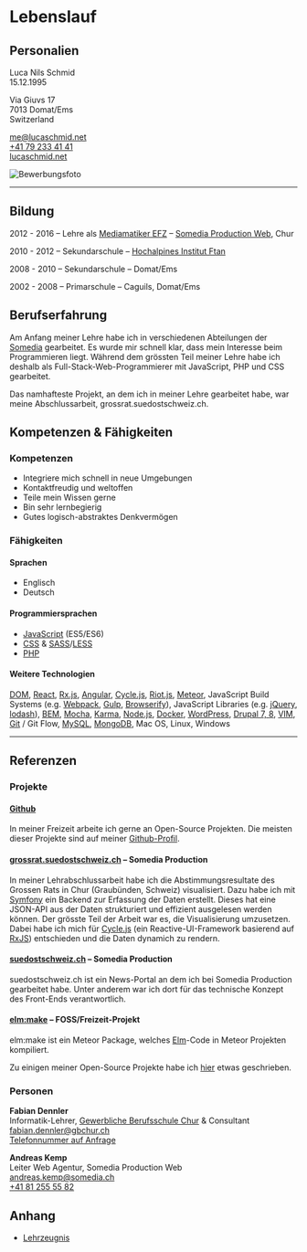 # Lebenslauf

## Personalien

Luca Nils Schmid<br />
15.12.1995

Via Giuvs 17<br />
7013 Domat/Ems<br />
Switzerland

[me@lucaschmid.net](mailto:me@lucaschmid.net)<br />
[+41 79 233 41 41](tel:+41792334141)<br />
[lucaschmid.net](https://lucaschmid.net)

![Bewerbungsfoto](https://lucaschmid.net/img/resume/small_bright.jpg)

---

## Bildung

2012 - 2016 – Lehre als [Mediamatiker EFZ](http://www.ict-berufsbildung.ch/ict-lehre/mediamatiker-in-efz/ausbildung/) – [Somedia Production Web](http://www.somedia-production.ch/home/), Chur

2010 - 2012 – Sekundarschule – [Hochalpines Institut Ftan](hif.ch)

2008 - 2010 – Sekundarschule – Domat/Ems

2002 - 2008 – Primarschule – Caguils, Domat/Ems



## Berufserfahrung

Am Anfang meiner Lehre habe ich in verschiedenen Abteilungen der [Somedia](http://www.somedia.ch/home/) gearbeitet. Es wurde mir schnell klar, dass mein Interesse beim Programmieren liegt. Während dem grössten Teil meiner Lehre habe ich deshalb als Full-Stack-Web-Programmierer mit JavaScript, PHP und CSS gearbeitet.

Das namhafteste Projekt, an dem ich in meiner Lehre gearbeitet habe, war meine Abschlussarbeit, grossrat.suedostschweiz.ch.

## Kompetenzen & Fähigkeiten

### Kompetenzen

* Integriere mich schnell in neue Umgebungen
* Kontaktfreudig und weltoffen
* Teile mein Wissen gerne
* Bin sehr lernbegierig
* Gutes logisch-abstraktes Denkvermögen

### Fähigkeiten

####  Sprachen

* Englisch
* Deutsch

#### Programmiersprachen

* [JavaScript](http://www.ecma-international.org/ecma-262/6.0/) (ES5/ES6)
* [CSS](https://www.w3.org/Style/CSS/) & [SASS](http://sass-lang.com/)/[LESS](http://lesscss.org/)
* [PHP](http://php.net/)

#### Weitere Technologien

[DOM](https://www.w3.org/DOM/), [React](https://facebook.github.io/react/), [Rx.js](https://github.com/Reactive-Extensions/RxJS/), [Angular](https://angular.io/), [Cycle.js](http://cycle.js.org/), [Riot.js](http://riotjs.com), [Meteor](http://meteor.com), JavaScript Build Systems (e.g. [Webpack](https://webpack.github.io/), [Gulp](http://gulpjs.com/), [Browserify](http://browserify.org/)), JavaScript Libraries (e.g. [jQuery](http://jquery.com/), [lodash](https://lodash.com/)), [BEM](https://bem.info/), [Mocha](https://mochajs.org/), [Karma](https://karma-runner.github.io), [Node.js](http://nodejs.org/), [Docker](http://docker.com/), [WordPress](http://wordpress.org/), [Drupal 7, 8](http://drupal.org/), [VIM](http://www.vim.org/), [Git](https://www.git-scm.com/) / Git Flow, [MySQL](https://www.mysql.com/), [MongoDB](http://www.mongodb.org/), Mac OS, Linux, Windows

----

## Referenzen

### Projekte

#### [Github](https://github.com/Kriegslustig)
In meiner Freizeit arbeite ich gerne an Open-Source Projekten. Die meisten dieser Projekte sind auf meiner [Github-Profil](https://github.com/Kriegslustig).

#### [grossrat.suedostschweiz.ch](http://www.suedostschweiz.ch/politik/2016-04-19/mehr-transparenz-starker-franken-und-wirte-ohne-pruefung#twitter-widget-2) – Somedia Production
In meiner Lehrabschlussarbeit habe ich die Abstimmungsresultate des Grossen Rats in Chur (Graubünden, Schweiz) visualisiert. Dazu habe ich mit [Symfony](https://symfony.com/) ein Backend zur Erfassung der Daten erstellt. Dieses hat eine JSON-API aus der Daten strukturiert und effizient ausgelesen werden können. Der grösste Teil der Arbeit war es, die Visualisierung umzusetzen. Dabei habe ich mich für [Cycle.js](http://cycle.js.org/) (ein Reactive-UI-Framework basierend auf [RxJS](https://github.com/Reactive-Extensions/RxJS)) entschieden und die Daten dynamich zu rendern.

#### [suedostschweiz.ch](http://www.suedostschweiz.ch/) – Somedia Production
suedostschweiz.ch ist ein News-Portal an dem ich bei Somedia Production gearbeitet habe. Unter anderem war ich dort für das technische Konzept des Front-Ends verantwortlich.

#### [elm:make](https://github.com/Kriegslustig/meteor-elm-make) – FOSS/Freizeit-Projekt
elm:make ist ein Meteor Package, welches [Elm](http://elm-lang.org/)-Code in Meteor Projekten kompiliert.

Zu einigen meiner Open-Source Projekte habe ich [hier](https://lucaschmid.net/projects) etwas geschrieben.

### Personen

**Fabian Dennler**<br />
Informatik-Lehrer, [Gewerbliche Berufsschule Chur](http://gbchur.ch/) & Consultant<br />
[fabian.dennler@gbchur.ch](mailto:fabian.dennler@gbchur.ch)<br />
[Telefonnummer auf Anfrage](mailto:me@lucaschmid.net)

**Andreas Kemp**<br />
Leiter Web Agentur, Somedia Production Web<br />
[andreas.kemp@somedia.ch](mailto:andreas.kemp@somedia.ch)<br />
[+41 81 255 55 82](tel:+41812555582)

## Anhang
* [Lehrzeugnis](https://lucaschmid.net/curriculum-vitae/attachments/lehrzeugnis_small.pdf)

